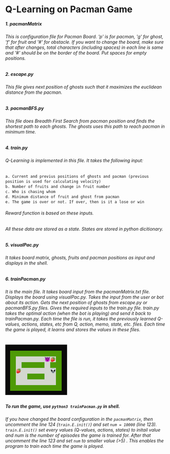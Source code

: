#     Q-Learning on Pacman Game
##### 1. pacmanMatrix
######  This is configuration file for Pacman Board. 'p' is for pacman, 'g' for ghost, 'f' for fruit and '#' for obstacle. If you want to change the board, make sure that after changes, total characters (including spaces) in each line is same and '#' should be on the border of the board. Put spaces for empty positions. 
##### 2. escape.py
######  This file gives next position of ghosts such that it maximizes the euclidean distance from the pacman.
##### 3. pacmanBFS.py
######  This file does Breadth First Search from pacman position and finds the shortest path to each ghosts. The ghosts uses this path to reach pacman in minimum time.
##### 4. train.py
######  Q-Learning is implemented in this file. It takes the following input:
    a. Current and previus positions of ghosts and pacman (previous position is used for calculating velocity)
    b. Number of fruits and change in fruit number
    c. Who is chasing whom
    d. Minimum distance of fruit and ghost from pacman
    e. The game is over or not. If over, then is it a lose or win
###### Reward function is based on these inputs.
###### All these data are stored as a state. States are stored in python dicitionary. 
##### 5. visualPac.py
######  It takes board matrix, ghosts, fruits and pacman positions as input and displays in the shell.
##### 6. trainPacman.py
######  It is the main file. It takes board input from the pacmanMatrix.txt file. Displays the board using visualPac.py. Takes the input from the user or bot about its action. Gets the next position of ghosts from escape.py or pacmanBFS.py files. Gives the required inputs to the train.py file. train.py takes the optimal action (when the bot is playing) and send it back to trainPacman.py. Each time the file is run, it takes the previously learned Q-values, actions, states, etc from Q, action, memo, state, etc. files. Each time the game is played, it learns and stores the values in these files.
#	![Pacman training](https://github.com/iamrakesh28/Games/blob/master/images/trainPacman.png)
##### To run the game, use `python3 trainPacman.py` in shell.
###### If you have changed the board configuration in the `pacmanMatrix`, then uncomment the line 124 (`train.E.init()`) and set `num = 10000` (line 123). `train.E.init()` set every values (Q-values, actions, states) to initail value and num is the number of episodes the game is trained for. After that uncomment the line 123 and set `num` to smaller value (>5) . This enables the program to train each time the game is played.
